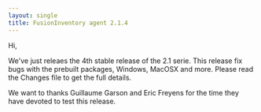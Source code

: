 ```yaml
---
layout: single
title: FusionInventory agent 2.1.4
---
```


Hi,

We've just releaes the 4th stable release of the 2.1 serie. This release fix bugs with the prebuilt packages, Windows, MacOSX and more. Please read the Changes file to get the full details.

We want to thanks Guillaume Garson and Eric Freyens for the time they have devoted to test this release.

